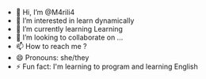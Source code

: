 - 👋 Hi, I’m @M4rili4
- 👀 I’m interested in learn dynamically
- 🌱 I’m currently learning Learning
- 💞️ I’m looking to collaborate on ...
- 📫 How to reach me ?
- 😄 Pronouns: she/they 
- ⚡ Fun fact: I'm learning to program and learning English 

<!---
M4rili4/M4rili4 is a ✨ special ✨ repository because its `README.md` (this file) appears on your GitHub profile.
You can click the Preview link to take a look at your changes.
--->
